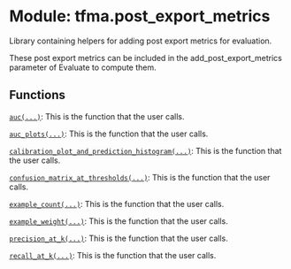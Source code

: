<div itemscope itemtype="http://developers.google.com/ReferenceObject">
<meta itemprop="name" content="tfma.post_export_metrics" />
<meta itemprop="path" content="Stable" />
</div>

# Module: tfma.post_export_metrics

Library containing helpers for adding post export metrics for evaluation.

These post export metrics can be included in the add_post_export_metrics
parameter of Evaluate to compute them.

## Functions

[`auc(...)`](../tfma/post_export_metrics/auc.md): This is the function that the user calls.

[`auc_plots(...)`](../tfma/post_export_metrics/auc_plots.md): This is the function that the user calls.

[`calibration_plot_and_prediction_histogram(...)`](../tfma/post_export_metrics/calibration_plot_and_prediction_histogram.md): This is the function that the user calls.

[`confusion_matrix_at_thresholds(...)`](../tfma/post_export_metrics/confusion_matrix_at_thresholds.md): This is the function that the user calls.

[`example_count(...)`](../tfma/post_export_metrics/example_count.md): This is the function that the user calls.

[`example_weight(...)`](../tfma/post_export_metrics/example_weight.md): This is the function that the user calls.

[`precision_at_k(...)`](../tfma/post_export_metrics/precision_at_k.md): This is the function that the user calls.

[`recall_at_k(...)`](../tfma/post_export_metrics/recall_at_k.md): This is the function that the user calls.

